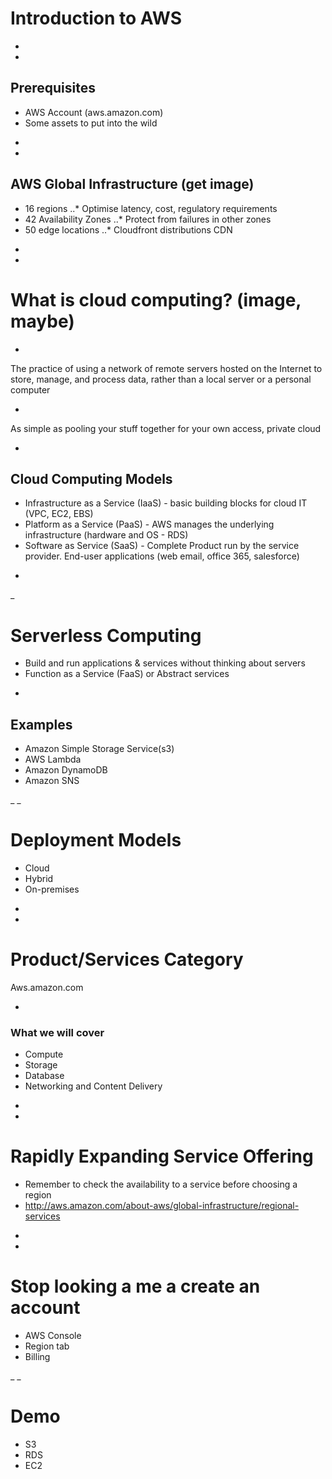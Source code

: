 # Introduction to AWS

-
-
## Prerequisites

* AWS Account (aws.amazon.com)
* Some assets to put into the wild

-
-
## AWS Global Infrastructure (get image)

* 16 regions
..* Optimise latency, cost, regulatory requirements
* 42 Availability Zones
..* Protect from failures in other zones
* 50 edge locations
..* Cloudfront distributions CDN

-
-
# What is cloud computing? (image, maybe)

-
The practice of using a network of remote servers hosted on the Internet to store, manage, and process data, rather than a local server or a personal computer

-
As simple as pooling your stuff together for your own access, private cloud

-
## Cloud Computing Models

* Infrastructure as a Service (IaaS) - basic building blocks for cloud IT (VPC, EC2, EBS)
* Platform as a Service (PaaS) - AWS manages the underlying infrastructure (hardware and OS - RDS)
* Software as Service (SaaS) - Complete Product run by the service provider. End-user applications (web email, office 365, salesforce)

-
_
# Serverless Computing

* Build and run applications & services without thinking about servers
* Function as a Service (FaaS) or Abstract services

-
## Examples

* Amazon Simple Storage Service(s3)
* AWS Lambda
* Amazon DynamoDB
* Amazon SNS

_
_
# Deployment Models

* Cloud
* Hybrid
* On-premises

-
-
# Product/Services Category

Aws.amazon.com

-
### What we will cover

* Compute
* Storage
* Database
* Networking and Content Delivery

-
-
# Rapidly Expanding Service Offering

* Remember to check the availability to a service before choosing a region
* http://aws.amazon.com/about-aws/global-infrastructure/regional-services

-
-
# Stop looking a me a create an account

* AWS Console
* Region tab
* Billing

_
_
# Demo

* S3
* RDS
* EC2
